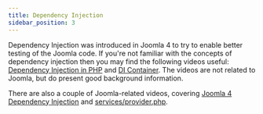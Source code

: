 ```yaml
---
title: Dependency Injection
sidebar_position: 3
---
```

Dependency Injection was introduced in Joomla 4 to try to enable better testing of the Joomla code. If you're not familiar with the concepts of dependency injection then you may find the following videos useful: [Dependency Injection in PHP](https://www.youtube.com/watch?v=igx3bIl1T_c) and [DI Container](https://www.youtube.com/watch?v=78Vpg97rQwE). The videos are not related to Joomla, but do present good background information.

There are also a couple of Joomla-related videos, covering [Joomla 4 Dependency Injection](https://youtu.be/Y2oe73C1Q54) and [services/provider.php](https://youtu.be/n2fdf2szI_A).